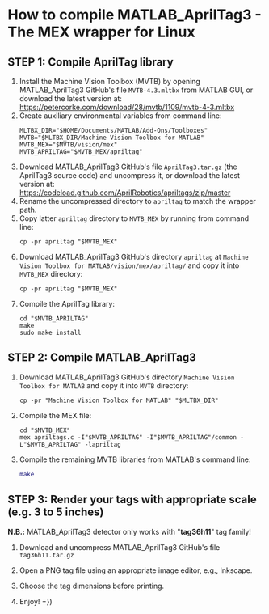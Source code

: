 # How to compile MATLAB_AprilTag3 - The MEX wrapper for Linux

## STEP 1: Compile AprilTag library

1. Install the Machine Vision Toolbox (MVTB) by opening MATLAB_AprilTag3 GitHub's file `MVTB-4.3.mltbx` from MATLAB GUI, or download the latest version at: <br />
    https://petercorke.com/download/28/mvtb/1109/mvtb-4-3.mltbx
1. Create auxiliary environmental variables from command line:
    ```shell
    MLTBX_DIR="$HOME/Documents/MATLAB/Add-Ons/Toolboxes"
    MVTB="$MLTBX_DIR/Machine Vision Toolbox for MATLAB"
    MVTB_MEX="$MVTB/vision/mex"
    MVTB_APRILTAG="$MVTB_MEX/apriltag"
    ```
1. Download MATLAB_AprilTag3 GitHub's file `AprilTag3.tar.gz` (the AprilTag3 source code)
and uncompress it, or download the latest version at: <br />
    https://codeload.github.com/AprilRobotics/apriltags/zip/master
1. Rename the uncompressed directory to `apriltag` to match the wrapper path.
1. Copy latter `apriltag` directory to `MVTB_MEX` by running from command line: <br />
    ```shell
    cp -pr apriltag "$MVTB_MEX"
    ```
1. Download MATLAB_AprilTag3 GitHub's directory `apriltag` at `Machine Vision Toolbox for MATLAB/vision/mex/apriltag/`
and copy it into `MVTB_MEX` directory:
    ```shell
    cp -pr apriltag "$MVTB_MEX"
    ```
1. Compile the AprilTag library:
    ```shell
    cd "$MVTB_APRILTAG"
    make
    sudo make install
    ```

## STEP 2: Compile MATLAB_AprilTag3

1. Download MATLAB_AprilTag3 GitHub's directory `Machine Vision Toolbox for MATLAB`
and copy it into `MVTB` directory:
    ```shell
    cp -pr "Machine Vision Toolbox for MATLAB" "$MLTBX_DIR"
    ```
1. Compile the MEX file:
    ```shell
    cd "$MVTB_MEX"
    mex apriltags.c -I"$MVTB_APRILTAG" -I"$MVTB_APRILTAG"/common -L"$MVTB_APRILTAG" -lapriltag
    ```
1. Compile the remaining MVTB libraries from MATLAB's command line:
    ```matlab
    make
    ```
## STEP 3: Render your tags with appropriate scale (e.g. 3 to 5 inches)

**N.B.:** MATLAB_AprilTag3 detector only works with "**tag36h11**" tag family!

1. Download and uncompress MATLAB_AprilTag3 GitHub's file `tag36h11.tar.gz`

1. Open a PNG tag file using an appropriate image editor, e.g., Inkscape.

1. Choose the tag dimensions before printing.

1. Enjoy! =})
